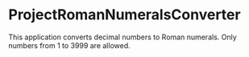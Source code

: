 # ProjectRomanNumeralsConverter
This application converts decimal numbers to Roman numerals. Only numbers from 1 to 3999 are allowed.
